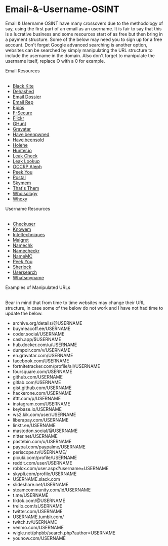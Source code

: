# Email-&-Username-OSINT
Email & Username OSINT have many crossovers due to the methodology of say, using the first part of an email as an username. It is fair to say that this is a lucrative business and some resources start of as free but then bring in a payment structure. Some of the below may need you to sign up for a free account. Don't forget Google advanced searching is another option, websites can be searched by simply manipulating the URL structure to include the username in the domain. Also don't forget to manipulate the username itself, replace O with a 0 for example.</p>
Email Resources
<br></br>
<uL>
 <li><a href="https://services.blackkitetech.com/data-breach">Black Kite</a></li>
 <li><a href="https://dehashed.com/">Dehashed</a></li> 
 <li><a href="https://centralops.net/co/emaildossier.aspx">Email Dossier</a></li>
 <li><a href="https://emailrep.io/">Email Rep</a></li>
 <li><a href="https://epieos.com/">Epios</a></li>  
 <li><a href="https://f-secure.com/us-en/identity-theft-checker">F-Secure</a></li>
 <li><a href="https://flickr.com/search/">Flickr</a></li>
 <li><a href="https://github.com/mxrch/GHunt">GHunt</a></li>
 <li><a href="https://en.gravatar.com/site/check/">Gravatar</a></li>
 <li><a href="https://haveibeenpwned.com/">Haveibeenpwned</a></li>
 <li><a href="https://haveibeensold.app/">Haveibeensold</a></li>
 <li><a href="https://github.com/megadose/holehe">Holehe</a></li>
 <li><a href="https://hunter.io/">Hunter.io</a></li>
 <li><a href="https://leakcheck.io/">Leak Check</a></li>
 <li><a href="https://leak-lookup.com/">Leak Lookup</a></li>
 <li><a href="https://data.occrp.org/">OCCRP Aleph</a></li>
 <li><a href="https://www.peekyou.com/">Peek You</a></li>
 <li><a href="https://github.com/jakecreps/poastal">Postal</a></li>
 <li><a href="https://www.skymem.info/">Skymem</a></li>
 <li><a href="https://thatsthem.com/">That's Them</a></li>
 <li><a href="https://whoisology.com/email/">Whoisology</a></li>
 <li><a href="https://www.whoxy.com/">Whoxy</a></li>
</uL>
Username Resources
<br></br>
<ul>
 <li><a href="https://checkuser.org/">Checkuser</a></li>
 <li><a href="https://knowem.com/">Knowem</a></li>   
 <li><a href="https://inteltechniques.com/tools/Username.html">Inteltechniques</a></li>
 <li><a href="https://github.com/soxoj/maigret/blob/main/README.md">Maigret</a></li>
 <li><a href="https://namechk.com/">Namechk</a></li>
 <li><a href="https://namecheckr.com/">Namecheckr</a></li>
 <li><a href="https://namemc.com/">NameMC</a></li>
 <li><a href="https://www.peekyou.com/">Peek You</a></li>
 <li><a href="https://github.com/sherlock-project/sherlock">Sherlock</a></li>
 <li><a href="https://usersearch.org/">Usersearch</a></li>
 <li><a href="https://whatsmyname.app/">Whatsmyname</a></li>
</ul>
Examples of Manipulated URLs
<br></br>
<p>Bear in mind that from time to time websites may change their URL structure, in case some of the below do not work and I have not had time to update the below.</p>
<ul>
 <li>archive.org/details/@USERNAME</li>
 <li>buymeacoff.ee/USERNAME</li>
 <li>coder.social/USERNAME</li>
 <li>cash.app/$USERNAME</li>
 <li>hub.docker.com/u/USERNAME</li>
 <li>dumpoir.com/v/USERNAME</li>
 <li>en.gravatar.com/USERNAME</li>
 <li>facebook.com/USERNAME</li>
 <li>fortnitetracker.com/profile/all/USERNAME</li>
 <li>foursquare.com/USERNAME</li>
 <li>github.com/USERNAME</li>
 <li>gitlab.com/USERNAME</li>
 <li>gist.github.com/USERNAME</li>
 <li>hackerone.com/USERNAME</li>
 <li>ifttt.com/p/USERNAME</li>
 <li>instagram.com/USERNAME</li>
 <li>keybase.io/USERNAME</li>
 <li>ws2.kik.com/user/USERNAME</li>
 <li>liberapay.com/USERNAME</li>
 <li>linktr.ee/USERNAME</li>
 <li>mastodon.social/@USERNAME</li>
 <li>nitter.net/USERNAME</li>
 <li>pastebin.com/u/USERNAME</li>
 <li>paypal.com/paypalme/USERNAME</li>
 <li>periscope.tv/USERNAME/</li>
 <li>picuki.com/profile/USERNAME</li>
 <li>reddit.com/user/USERNAME</li>
 <li>roblox.com/user.aspx?username=USERNAME</li>
 <li>skypli.com/profile/USERNAME</li>
 <li>USERNAME.slack.com</li>
 <li>slideshare.net/USERNAME</li>
 <li>steamcommunity.com/id/USERNAME</li>
 <li>t.me/USERNAME</li>
 <li>tiktok.com/@USERNAME</li>
 <li>trello.com/sUSERNAME</li>
 <li>twitter.com/USERNAME</li>
 <li>USERNAME.tumblr.com/</li>
 <li>twitch.tv/USERNAME</li>
 <li>venmo.com/USERNAME</li>
 <li>wigle.net/phpbb/search.php?author=USERNAME</li>
 <li>younow.com/USERNAME</li>
</ul>
<br></br>

